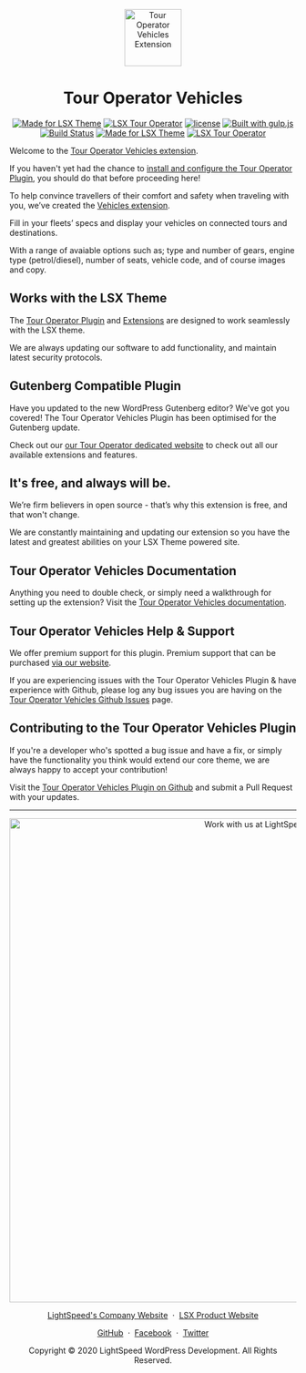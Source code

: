 <p align="center"><a target="_blank" href="https://tour-operator.lsdev.biz/"><img width="100px;" src="https://tour-operator.lsdev.biz/wp-content/uploads/2019/04/icon-vehicles.svg" alt="Tour Operator Vehicles Extension"></a>
</p>
<h1 align="center">Tour Operator Vehicles</h1>


<p align="center">
  <a href="https://lsdev.biz/lsx/"><img src="https://www.lsdev.biz/lsx/wp-content/uploads/2019/06/Designed-for-LSX-Theme-blue.png" alt="Made for LSX Theme"></a>
	<a href="https://lsdev.biz/lsx/extensions/tour-operator/"><img src="https://www.lsdev.biz/lsx/wp-content/uploads/2019/06/Designed-for-Tour-Operator-plugin-1098ad.png" alt="LSX Tour Operator"></a>
  <a href="https://www.gnu.org/licenses/gpl-3.0.en.html"><img src="https://poser.pugx.org/woocommerce/woocommerce/license" alt="license"></a>
  <a href="http://gulpjs.com/"><img src="https://img.shields.io/badge/built%20with-gulp.js-green.svg" alt="Built with gulp.js"></a> 
  	<a href="https://travis-ci.org/github/lightspeeddevelopment/to-vehicles"><img src="https://travis-ci.org/lightspeeddevelopment/to-vehicles.svg?branch=master" alt="Build Status"></a>
	<a href="https://lsdev.biz/lsx/"><img src="https://www.lsdev.biz/lsx/wp-content/uploads/2019/06/Designed-for-LSX-Theme-blue.png" alt="Made for LSX Theme"></a>
	<a href="https://lsdev.biz/lsx/extensions/tour-operator/"><img src="https://www.lsdev.biz/lsx/wp-content/uploads/2019/06/Designed-for-Tour-Operator-plugin-1098ad.png" alt="LSX Tour Operator"></a>
</p>

Welcome to the [Tour Operator Vehicles extension](https://tour-operator.lsdev.biz/extensions/vehicles/).

If you haven't yet had the chance to [install and configure the Tour Operator Plugin](https://tour-operator.lsdev.biz), you should do that before proceeding here! 

To help convince travellers of their comfort and safety when traveling with you, we’ve created the [Vehicles extension](https://tour-operator.lsdev.biz/extensions/vehicles/).

Fill in your fleets’ specs and display your vehicles on connected tours and  destinations. 

With a range of avaiable options such as; type and number of gears, engine type (petrol/diesel), number of seats, vehicle code, and of course images and copy.

## Works with the LSX Theme

The [Tour Operator Plugin](https://tour-operator.lsdev.biz) and [Extensions](https://tour-operator.lsdev.biz/extensions/) are designed to work seamlessly with the LSX theme. 

We are always updating our software to add functionality, and maintain latest security protocols. 

## Gutenberg Compatible Plugin

Have you updated to the new WordPress Gutenberg editor? We've got you covered! The Tour Operator Vehicles Plugin has been optimised for the Gutenberg update. 

Check out our [our Tour Operator dedicated website](https://tour-operator.lsdev.biz/) to check out all our available extensions and features.

## It's free, and always will be.
We’re firm believers in open source - that’s why this extension is free, and that won't change. 

We are constantly maintaining and updating our extension so you have the latest and greatest abilities on your LSX Theme powered site. 

## Tour Operator Vehicles Documentation

Anything you need to double check, or simply need a walkthrough for setting up the extension? Visit the [Tour Operator Vehicles documentation](https://tour-operator.lsdev.biz/documentation/extension/vehicles/).

## Tour Operator Vehicles Help & Support

We offer premium support for this plugin. Premium support that can be purchased [via our website](https://www.lsdev.biz/services/support/).

If you are experiencing issues with the Tour Operator Vehicles Plugin & have experience with Github, please log any bug issues you are having on the [Tour Operator Vehicles Github Issues](https://github.com/lightspeeddevelopment/to-vehicles/issues/) page.

## Contributing to the Tour Operator Vehicles Plugin

If you're a developer who's spotted a bug issue and have a fix, or simply have the functionality you think would extend our core theme, we are always happy to accept your contribution! 

Visit the [Tour Operator Vehicles Plugin on Github](https://github.com/lightspeeddevelopment/to-vehicles/) and submit a Pull Request with your updates.




---
<p align="center">
  <a href="https://www.lsdev.biz/contact/"><img src="https://www.lsdev.biz/wp-content/uploads/2020/02/work-with-lightspeed.png" width="850" alt="Work with us at LightSpeed"></a>
</p>
<p align="center">
  <a href="https://www.lsdev.biz">LightSpeed's Company Website</a> &nbsp;&middot;&nbsp;
  <a href="https://www.lsdev.biz/lsx/">LSX Product Website</a>
</p>
<p align="center">
  <a href="https://github.com/lightspeeddevelopment">GitHub</a> &nbsp;&middot;&nbsp;
  <a href="https://facebook.com/lightspeedwordpressdevelopment">Facebook</a> &nbsp;&middot;&nbsp;
  <a href="https://twitter.com/lightspeedwp">Twitter</a>
</p>
<p align="center">
  Copyright © 2020 LightSpeed WordPress Development. All Rights Reserved.
</p>


